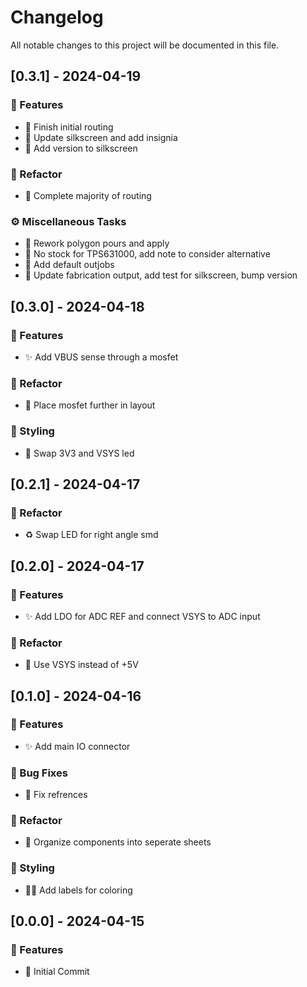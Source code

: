 # Changelog

All notable changes to this project will be documented in this file.

## [0.3.1] - 2024-04-19

### 🚀 Features

- :construction: Finish initial routing
- :lipstick: Update silkscreen and add insignia
- :lipstick: Add version to silkscreen

### 🚜 Refactor

- :construction: Complete majority of routing

### ⚙️ Miscellaneous Tasks

- :construction: Rework polygon pours and apply
- :memo: No stock for TPS631000, add note to consider alternative
- :wrench: Add default outjobs
- :wrench: Update fabrication output, add test for silkscreen, bump version

## [0.3.0] - 2024-04-18

### 🚀 Features

- :sparkles: Add VBUS sense through a mosfet

### 🚜 Refactor

- :art: Place mosfet further in layout

### 🎨 Styling

- :construction: Swap 3V3 and VSYS led

## [0.2.1] - 2024-04-17

### 🚜 Refactor

- :recycle: Swap LED for right angle smd

## [0.2.0] - 2024-04-17

### 🚀 Features

- :sparkles: Add LDO for ADC REF and connect VSYS to ADC input

### 🚜 Refactor

- :truck: Use VSYS instead of +5V

## [0.1.0] - 2024-04-16

### 🚀 Features

- :sparkles: Add main IO connector

### 🐛 Bug Fixes

- :bug: Fix refrences

### 🚜 Refactor

- :art: Organize components into seperate sheets

### 🎨 Styling

- :technologist: Add labels for coloring

## [0.0.0] - 2024-04-15

### 🚀 Features

- :tada: Initial Commit

<!-- generated by git-cliff -->